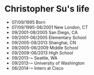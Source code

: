 Christopher Su's life
===============

- 07/09/1995 Born
- 07/09/1995-08/2001 New London, CT
- 09/2001-08/2005 San Diego, CA
- 09/2001-06/2005 Elementary School
- 09/2005-08/2013 Shanghai, CN
- 09/2005-06/2009 Middle School
- 09/2009-06/2013 High School
- 09/2013-~ Seattle, WA
- 09/2013-~ University of Washington
- 06/2014-~ Intern at Cisco